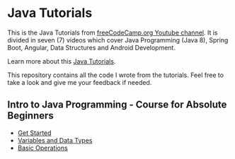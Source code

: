 # Java Tutorials
This is the Java Tutorials from [freeCodeCamp.org Youtube channel][freeCodeCamp_youtube_channel]. It is divided in seven (7) videos which cover Java Programming (Java 8), Spring Boot, Angular, Data Structures and Android Development.

Learn more about this [Java Tutorials][java_tutorials_material].

This repository contains all the code I wrote from the tutorials. Feel free to take a look and give me your feedback if needed.

## Intro to Java Programming - Course for Absolute Beginners
- [Get Started][get_started]
- [Variables and Data Types][variables_and_data_types]
- [Basic Operations][basic_operations]

[freeCodeCamp_youtube_channel]: https://www.youtube.com/@freecodecamp

[java_tutorials_material]: https://www.youtube.com/watch?v=GoXwIVyNvX0&list=PLWKjhJtqVAbnRT_hue-3zyiuIYj0OlpyG&pp=iAQB

[get_started]: https://github.com/Ange-TOSSOU/Java_Tutorials_freeCodeCamp.org/tree/main/get_started
[variables_and_data_types]: https://github.com/Ange-TOSSOU/Java_Tutorials_freeCodeCamp.org/tree/main/variables_and_data_types
[basic_operations]: https://github.com/Ange-TOSSOU/Java_Tutorials_freeCodeCamp.org/tree/main/basic_operations

